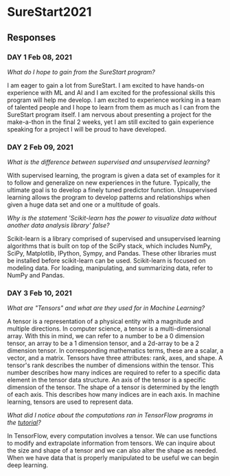 # SureStart2021

## Responses
### DAY 1 Feb 08, 2021

_What do I hope to gain from the SureStart program?_

  I am eager to gain a lot from SureStart. I am excited to have hands-on experience with ML and AI and I am excited for the professional skills this program will help me develop. I am excited to experience working in a team of talented people and I hope to learn from them as much as I can from the SureStart program itself. I am nervous about presenting a project for the make-a-thon in the final 2 weeks, yet I am still excited to gain experience speaking for a project I will be proud to have developed.

### DAY 2 Feb 09, 2021

_What is the difference between supervised and unsupervised learning?_

  With supervised learning, the program is given a data set of examples for it to follow and generalize on new experiences in the future. Typically, the ultimate goal is to develop a finely tuned predictor function.
Unsupervised learning allows the program to develop patterns and relationships when given a huge data set and one or a multitude of goals.

_Why is the statement 'Scikit-learn has the power to visualize data without another data analysis library' false?_

  Scikit-learn is a library comprised of supervised and unsupervised learning algorithms that is built on top of the SciPy stack, which includes NumPy, SciPy, Matplotlib, IPython, Sympy, and Pandas. These other libraries must be installed before scikit-learn can be used.
Scikit-learn is focused on modeling data. For loading, manipulating, and summarizing data, refer to NumPy and Pandas.

### DAY 3 Feb 10, 2021

_What are "Tensors" and what are they used for in Machine Learning?_

  A tensor is a representation of a physical entity with a magnitude and multiple directions. 
In computer science, a tensor is a multi-dimensional array. With this in mind, we can refer to a number to be a 0 dimension tensor, an array to be a 1 dimension tensor, and a 2d-array to be a 2 dimension tensor. In corresponding mathematics terms, these are a scalar, a vector, and a matrix.
  Tensors have three attributes: rank, axes, and shape. A tensor's rank describes the number of dimensions within the tensor. This number describes how many indices are required to refer to a specific data element in the tensor data structure. An axis of the tensor is a specific dimension of the tensor. The shape of a tensor is determined by the length of each axis. This describes how many indices are in each axis.
  In machine learning, tensors are used to represent data.

_What did I notice about the computations ran in TensorFlow programs in the [tutorial](https://www.datacamp.com/community/tutorials/tensorflow-tutorial)?_

  In TensorFlow, every computation involves a tensor. We can use functions to modify and extrapolate information from tensors. We can inquire about the size and shape of a tensor and we can also alter the shape as needed.
When we have data that is properly manipulated to be useful we can begin deep learning.
  
